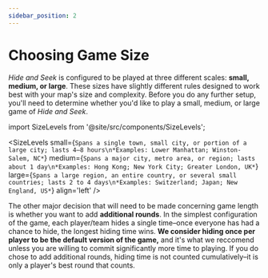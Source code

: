 ```yaml
---
sidebar_position: 2
---
```


# Choosing Game Size

_Hide and Seek_ is configured to be played at three different scales: **small, medium, or large**. These sizes have slightly different rules designed to work best with your map's size and complexity. Before you do any further setup, you'll need to determine whether you'd like to play a small, medium, or large game of _Hide and Seek_.

import SizeLevels from '@site/src/components/SizeLevels';

<SizeLevels
small={`Spans a single town, small city, or portion of a large city; lasts 4–8 hours\n*Examples: Lower Manhattan; Winston-Salem, NC*`}
medium={`Spans a major city, metro area, or region; lasts about 1 day\n*Examples: Hong Kong; New York City; Greater London, UK*`}
large={`Spans a large region, an entire country, or several small countries; lasts 2 to 4 days\n*Examples: Switzerland; Japan; New England, US*`} align='left'
/>

The other major decision that will need to be made concerning game length is whether you want to add **additional rounds**. In the simplest configuration of the game, each player/team hides a single time–once everyone has had a chance to hide, the longest hiding time wins. **We consider hiding once per player to be the default version of the game,** and it's what we reccomend unless you are willing to commit significantly more time to playing. If you do chose to add additional rounds, hiding time is not counted cumulatively–it is only a player's best round that counts.
